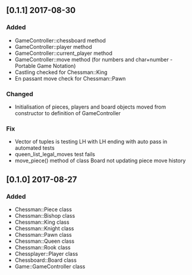 ## [0.1.1] 2017-08-30

### Added

- GameController::chessboard method
- GameController::player method
- GameController::current_player method
- GameController::move method (for numbers and char+number - Portable Game Notation)
- Castling checked for Chessman::King
- En passant move check for Chessman::Pawn

### Changed

- Initialisation of pieces, players and board objects moved from constructor to definition of GameController

### Fix

- Vector of tuples is testing LH with LH ending with auto pass in automated tests
- queen_list_legal_moves test fails
- move_piece() method of class Board not updating piece move history

## [0.1.0] 2017-08-27

### Added

- Chessman::Piece class
- Chessman::Bishop class
- Chessman::King class
- Chessman::Knight class
- Chessman::Pawn class
- Chessman::Queen class
- Chessman::Rook class
- Chessplayer::Player class
- Chessboard::Board class
- Game::GameController class
